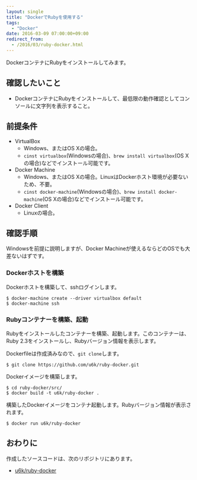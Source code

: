 ```yaml
---
layout: single
title: "DockerでRubyを使用する"
tags:
  - "Docker"
date: 2016-03-09 07:00:00+09:00
redirect_from:
  - /2016/03/ruby-docker.html
---
```


DockerコンテナにRubyをインストールしてみます。

## 確認したいこと

* DockerコンテナにRubyをインストールして、最低限の動作確認としてコンソールに文字列を表示すること。

## 前提条件

* VirtualBox
    * Windows、またはOS Xの場合。
    * `cinst virtualbox`(Windowsの場合)、`brew install virtualbox`(OS Xの場合)などでインストール可能です。
* Docker Machine
    * Windows、またはOS Xの場合。LinuxはDockerホスト環境が必要ないため、不要。
    * `cinst docker-machine`(Windowsの場合)、`brew install docker-machine`(OS Xの場合)などでインストール可能です。
* Docker Client
    * Linuxの場合。

## 確認手順

Windowsを前提に説明しますが、Docker Machineが使えるならどのOSでも大差ないはずです。

### Dockerホストを構築

Dockerホストを構築して、sshログインします。

```
$ docker-machine create --driver virtualbox default
$ docker-machine ssh
```

### Rubyコンテナーを構築、起動

Rubyをインストールしたコンテナーを構築、起動します。このコンテナーは、Ruby 2.3をインストールし、Rubyバージョン情報を表示します。

Dockerfileは作成済みなので、`git clone`します。

```
$ git clone https://github.com/u6k/ruby-docker.git
```

Dockerイメージを構築します。

```
$ cd ruby-docker/src/
$ docker build -t u6k/ruby-docker .
```

構築したDockerイメージをコンテナ起動します。Rubyバージョン情報が表示されます。

```
$ docker run u6k/ruby-docker
```

## おわりに

作成したソースコードは、次のリポジトリにあります。

- [u6k/ruby-docker](https://github.com/u6k/ruby-docker)
